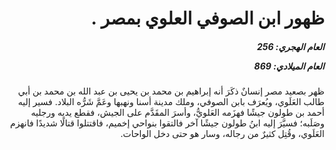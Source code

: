 <h1 dir="rtl">ظهور ابن الصوفي العلوي بمصر .</h1>

<h5 dir="rtl">العام الهجري:  256

العام الميلادي: 869

</h5>

<p dir="rtl">ظهر بصعيد مصر إنسانٌ ذكَرَ أنه إبراهيم بن محمد بن يحيى بن عبد الله بن محمد بن أبي طالب العَلَوي، ويُعرَف بابن الصوفي، وملك مدينة أسنا ونهبها وعَمَّ شَرُّه البلاد. فسير إليه أحمد بن طولون جيشًا فهزَمه العَلويُّ، وأسرَ المقَدَّم على الجيش، فقطع يديه ورجليه وصَلَبه؛ فسيَّرَ إليه ابنُ طولون جيشًا آخر فالتقوا بنواحي إخميم، فاقتتلوا قتالًا شديدًا فانهزم العَلَوي، وقُتِل كثيرٌ من رجاله، وسار هو حتى دخل الواحات.</p></br>
